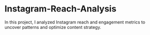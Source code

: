 # Instagram-Reach-Analysis
In this project, I analyzed Instagram reach and engagement metrics to uncover patterns and optimize content strategy.
